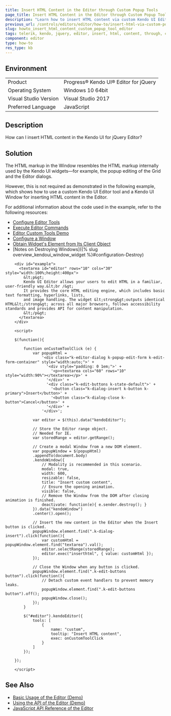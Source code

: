 ```yaml
---
title: Insert HTML Content in the Editor through Custom Popup Tools
page_title: Insert HTML Content in the Editor through Custom Popup Tools
description: "Learn how to insert HTML content via custom Kendo UI Editor tools."
previous_url: /controls/editors/editor/how-to/insert-html-via-custom-popup-tool, /controls/editors/editor/how-to/customize/insert-html-via-custom-popup-tool
slug: howto_insert_html_content_custom_popup_tool_editor
tags: telerik, kendo, jquery, editor, insert, html, content, through, custom, popup, tools
component: editor
type: how-to
res_type: kb
---
```


## Environment

<table>
 <tr>
  <td>Product</td>
  <td>Progress® Kendo UI® Editor for jQuery</td>
 </tr>
 <tr>
  <td>Operating System</td>
  <td>Windows 10 64bit</td>
 </tr>
 <tr>
  <td>Visual Studio Version</td>
  <td>Visual Studio 2017</td>
 </tr>
 <tr>
  <td>Preferred Language</td>
  <td>JavaScript</td>
 </tr>
</table>

## Description

How can I insert HTML content in the Kendo UI for jQuery Editor?

## Solution

The HTML markup in the Window resembles the HTML markup internally used by the Kendo UI widgets&mdash;for example, the popup editing of the Grid and the Editor dialogs.

However, this is not required as demonstrated in the following example, which shows how to use a custom Kendo UI Editor tool and a Kendo UI Window for inserting HTML content in the Editor.

For additional information about the code used in the example, refer to the following resources:
* [Configure Editor Tools](/api/javascript/ui/editor/configuration/tools)
* [Execute Editor Commands](/api/javascript/ui/editor/methods/exec)
* [Editor Custom Tools Demo](https://demos.telerik.com/kendo-ui/editor/custom-tools)
* [Configure a Window](/api/javascript/ui/window)
* [Obtain Widget's Element from Its Client Object](/framework/widgets/wrapper-element)
* [Notes on Destroying Windows]({% slug overview_kendoui_window_widget %}#configuration-Destroy)

```dojo
    <div id="example">
      <textarea id="editor" rows="10" cols="30" style="width:100%;height:400px">
        &lt;p&gt;
        Kendo UI Editor allows your users to edit HTML in a familiar, user-friendly way.&lt;br /&gt;
        It provides the core HTML editing engine, which includes basic text formatting, hyperlinks, lists,
        and image handling. The widget &lt;strong&gt;outputs identical HTML&lt;/strong&gt; across all major browsers, follows accessibility standards and provides API for content manipulation.
        &lt;/p&gt;
      </textarea>
    </div>

    <script>

    $(function(){

        function onCustomToolClick (e) {
            var popupHtml =
                '<div class="k-editor-dialog k-popup-edit-form k-edit-form-container" style="width:auto;">' +
                  '<div style="padding: 0 1em;">' +
                    '<p><textarea cols="60" rows="10" style="width:90%"></textarea></p>' +
                  '</div>' +
                  '<div class="k-edit-buttons k-state-default">' +
                    '<button class="k-dialog-insert k-button k-primary">Insert</button>' +
                    '<button class="k-dialog-close k-button">Cancel</button>' +
                  '</div>' +
                '</div>';

            var editor = $(this).data("kendoEditor");

            // Store the Editor range object.
            // Needed for IE.
            var storedRange = editor.getRange();

            // Create a modal Window from a new DOM element.
            var popupWindow = $(popupHtml)
            .appendTo(document.body)
            .kendoWindow({
                // Modality is recommended in this scenario.
                modal: true,
                width: 600,
                resizable: false,
                title: "Insert custom content",
                // Ensure the opening animation.
                visible: false,
                // Remove the Window from the DOM after closing animation is finished.
                deactivate: function(e){ e.sender.destroy(); }
            }).data("kendoWindow")
            .center().open();

            // Insert the new content in the Editor when the Insert button is clicked.
            popupWindow.element.find(".k-dialog-insert").click(function(){
                var customHtml = popupWindow.element.find("textarea").val();
                editor.selectRange(storedRange);
                editor.exec("inserthtml", { value: customHtml });
            });

            // Close the Window when any button is clicked.
            popupWindow.element.find(".k-edit-buttons button").click(function(){
                // Detach custom event handlers to prevent memory leaks.
                popupWindow.element.find(".k-edit-buttons button").off();
                popupWindow.close();
            });
        }

        $("#editor").kendoEditor({
            tools: [
                {
                    name: "custom",
                    tooltip: "Insert HTML content",
                    exec: onCustomToolClick
                }
            ]
        });

    });

    </script>
```

## See Also

* [Basic Usage of the Editor (Demo)](https://demos.telerik.com/kendo-ui/editor/index)
* [Using the API of the Editor (Demo)](https://demos.telerik.com/kendo-ui/editor/api)
* [JavaScript API Reference of the Editor](/api/javascript/ui/editor)
